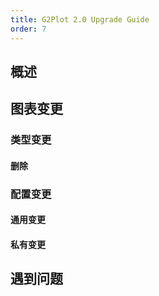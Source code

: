```yaml
---
title: G2Plot 2.0 Upgrade Guide
order: 7
---
```


## 概述

## 图表变更

### 类型变更

#### 删除

### 配置变更

#### 通用变更

#### 私有变更

## 遇到问题
